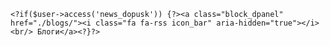 `<?if($user->access('news_dopusk')) {?><a class="block_dpanel" href="./blogs/"><i class="fa fa-rss icon_bar" aria-hidden="true"></i>
 <br/> Блоги</a><?}?>`